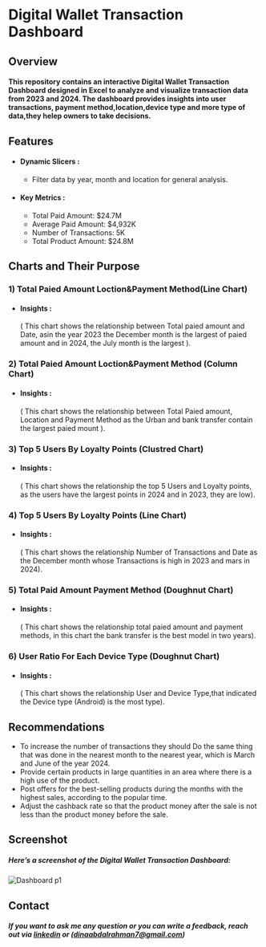 # Digital Wallet Transaction Dashboard
## Overview
#### This repository contains an interactive Digital Wallet Transaction Dashboard designed in  Excel to analyze and visualize transaction data from 2023 and 2024. The dashboard provides insights into user transactions, payment method,location,device type and more type of data,they helep owners to take decisions.






## Features
- #### Dynamic Slicers : 
    - Filter data by year, month and location for general analysis.
      
- #### Key Metrics : 
    - Total Paid Amount: $24.7M
    - Average Paid Amount: $4,932K
    - Number of Transactions: 5K
    - Total Product Amount: $24.8M




## Charts and Their Purpose 


### 1)  Total Paied Amount Loction&Payment Method(Line Chart)
 - #### Insights :
   ( This chart shows the relationship between Total paied amount and Date, asin the year 2023 the December month is the largest of paied amount and in 2024, the July month is the largest ).

### 2) Total Paied Amount Loction&Payment Method (Column Chart)
 - #### Insights : 
   ( This chart shows the relationship between Total Paied amount, Location and Payment Method as the Urban and bank transfer contain the largest paied mount ).
### 3) Top 5 Users By Loyalty Points (Clustred Chart)
 - #### Insights : 
   ( This chart shows the relationship the top 5 Users and Loyalty points, as the users have the largest points in 2024 and in 2023, they are low).
### 4) Top 5 Users By Loyalty Points (Line Chart)
 - #### Insights : 
   ( This chart shows the relationship Number of Transactions and Date as the December month whose Transactions is high in 2023 and mars in 2024).
### 5) Total Paid Amount Payment Method (Doughnut Chart)
 - #### Insights : 
   ( This chart shows the relationship total paied amount and payment methods, in this chart the bank transfer is the best model in two years).
### 6) User Ratio For Each Device Type (Doughnut Chart)
 - #### Insights : 
   ( This chart shows the relationship User and Device Type,that indicated the Device type (Android) is the most type).

## Recommendations


- To increase the number of transactions they should Do the same thing that was done in the nearest month to the nearest year, which is 
   March and June of the year 2024.
- Provide certain products in large quantities in an area where there is a high use of the product.
- Post offers for the best-selling products during the months with the highest sales, according to the popular time.
- Adjust the cashback rate so that the product money after the sale is not less than the product money before the sale.



## Screenshot
##### Here’s a screenshot of the Digital Wallet Transaction Dashboard:
  
![Dashboard p1](https://github.com/user-attachments/assets/e5b9c9f5-8833-45cd-95ff-7dc4998cb887)





## Contact

 ##### If you want to ask me any question or you can write a feedback, reach out via [linkedin](https://www.linkedin.com/in/dina-abdelrahman?utm_source=share&utm_campaign=share_via&utm_content=profile&utm_medium=android_app) or (dinaabdalrahman7@gmail.com)

